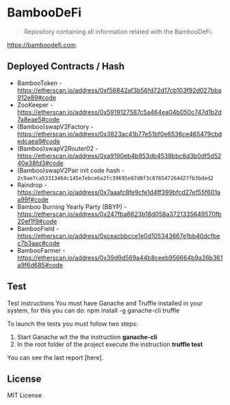 # BambooDeFi 
> Repository containing all information related with the BambooDeFi.

https://bamboodefi.com.

## Deployed Contracts / Hash

- BambooToken - https://etherscan.io/address/0xf56842af3b56fd72d17cb103f92d027bba912e89#code
- ZooKeeper - https://etherscan.io/address/0x5919127587c5a464ea04b050c747d1b2d7a8eae5#code
- (Bamboo)swapV2Factory - https://etherscan.io/address/0x3823ac41b77e51bf0e6536ce465479cbdedcaea9#code
- (Bamboo)swapV2Router02 - https://etherscan.io/address/0xa9190eb4b853db4538bbc6d3b0df5d5240e38fd3#code
- (Bamboo)swapV2Pair init code hash - `2c9ae7ca53313464c145e7ebce6a2fc39695e87d8f3c076547264d27fb3bded2`
- Raindrop - https://etherscan.io/address/0x7aaafc8fe9cfe1d4ff399bfcd27ef55f601aa99f#code
- Bamboo Burning Yearly Party (BBYP) - https://etherscan.io/address/0x247fba6623b18d058a3721335649570fb20ef1f9#code
- BambooField - https://etherscan.io/address/0xceacbbcce1e0d105343667e1bb40dcfbec7b3aac#code
- BambooFarmer - https://etherscan.io/address/0x39d9d569a44b8ceeb956664b9a26b361a9f6d685#code

## Test
Test instructions
You must have Ganache and Truffle installed in your system, for this you can do:
    npm install -g ganache-cli truffle

To launch the tests you must follow two steps:
<ol>
	<li>Start Ganache wit the the instruction
	    <strong>ganache-cli</strong>
    </li>
    <li>
    In the root folder of the project execute the instruction
    <strong>truffle test</strong>
    </li>
</ol>
You can see the last report [here].

## License

MIT License


[here]: https://github.com/bamboo-defi/bamboodefi-core/blob/master/test/reports
